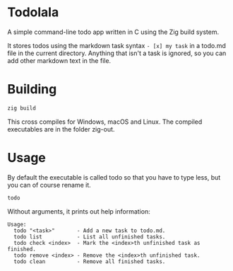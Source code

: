 # Todolala

A simple command-line todo app written in C using the Zig build system.

It stores todos using the markdown task syntax `- [x] my task` in a todo.md file in the current directory. Anything that isn't a task is ignored, so you can add other markdown text in the file.

# Building

```bash
zig build
```

This cross compiles for Windows, macOS and Linux. The compiled executables are in the folder zig-out.

# Usage

By default the executable is called todo so that you have to type less, but you can of course rename it.

```bash
todo
```

Without arguments, it prints out help information:

```
Usage:
  todo "<task>"       - Add a new task to todo.md.
  todo list           - List all unfinished tasks.
  todo check <index>  - Mark the <index>th unfinished task as finished.
  todo remove <index> - Remove the <index>th unfinished task.
  todo clean          - Remove all finished tasks.
```